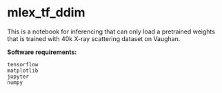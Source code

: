 # mlex\_tf\_ddim

This is a notebook for inferencing that can only load a pretrained weights that is trained with 40k X-ray scattering dataset on Vaughan. 



**Software requirements:**  
```
tensorflow   
matplotlib
jupyter
numpy
``` 
